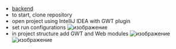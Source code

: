 - [backend](https://github.com/Anynak/DudeWhereIsMyCar)
- to start, clone repository
- open project using IntelliJ IDEA with GWT plugin
- set run configurations
  ![изображение](https://user-images.githubusercontent.com/56479372/225306147-e68c92a6-9008-4742-9a60-8ac5d60207c2.png)
- in project structure add GWT and Web modules
  ![изображение](https://user-images.githubusercontent.com/56479372/225310570-44be752e-d366-4fb5-9b72-34f668d30105.png)
  ![изображение](https://user-images.githubusercontent.com/56479372/225307040-b2eef334-aebf-4d1b-bb1d-ce4fcade365d.png)

